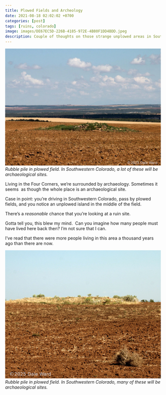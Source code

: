 ```yaml
---
title: Plowed Fields and Archeology
date: 2021-08-18 02:02:02 +0700
categories: [post]
tags: [ruins, colorado]
image: images/DE67EC5D-226B-4185-972E-4B80F1DD4BDD.jpeg
description: Couple of thoughts on those strange unplowed areas in Southwestern fields
---
```


![picture](images/DE67EC5D-226B-4185-972E-4B80F1DD4BDD.jpeg)
*Rubble pile in plowed field. In Southwestern Colorado, a lot of these will be archaeological sites.*

Living in the Four Corners, we’re surrounded by archaeology. Sometimes it seems  as though the whole place is an archaeological site.

Case in point: you’re driving in Southwestern Colorado, pass by plowed fields, and you notice an unplowed island in the middle of the field.

There’s a _reasonable_ chance that you’re looking at a ruin site.

Gotta tell you, this blew my mind.  Can you imagine how many people must have lived here back then? I’m not sure that I can.

I’ve read that there were more people living in this area a thousand years ago than there are now.

![picture](images/399A5D7B-EED4-4F79-BB19-F6B4DDF0855A.jpeg)
*Rubble pile in plowed field. In Southwestern Colorado, many of these will be archaeological sites.*